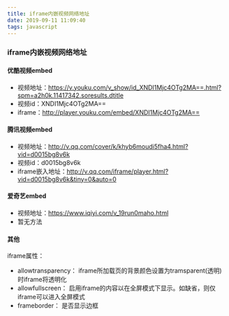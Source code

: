 ```yaml
---
title: iframe内嵌视频网络地址
date: 2019-09-11 11:09:40
tags: javascript
---
```


### iframe内嵌视频网络地址

#### 优酷视频embed

- 视频地址：https://v.youku.com/v_show/id_XNDI1Mjc4OTg2MA==.html?spm=a2h0k.11417342.soresults.dtitle
- 视频id：XNDI1Mjc4OTg2MA==
- iframe：http://player.youku.com/embed/XNDI1Mjc4OTg2MA==


#### 腾讯视频embed

- 视频地址：http://v.qq.com/cover/k/khyb6moudi5fha4.html?vid=d0015bg8v6k
- 视频id：d0015bg8v6k
- iframe嵌入地址：http://v.qq.com/iframe/player.html?vid=d0015bg8v6k&tiny=0&auto=0


#### 爱奇艺embed

- 视频地址：https://www.iqiyi.com/v_19run0maho.html
- 暂无方法


#### 其他

iframe属性：

- allowtransparency： iframe所加载页的背景颜色设置为tramsparent(透明)时iframe将透明化
- allowfullscreen： 启用iframe的内容以在全屏模式下显示。如缺省，则仅iframe可以进入全屏模式
- frameborder： 是否显示边框


